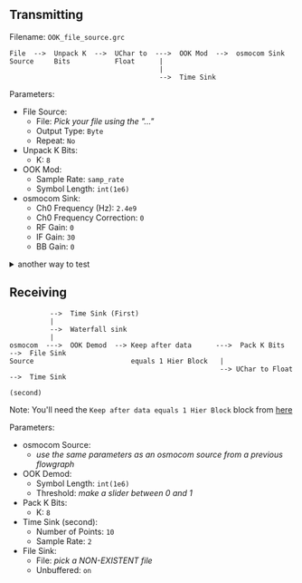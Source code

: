 ## Transmitting

Filename: `OOK_file_source.grc`

```
File  -->  Unpack K  -->  UChar to  --->  OOK Mod  -->  osmocom Sink
Source     Bits           Float      |
                                     |
                                     -->  Time Sink
```

Parameters:

- File Source:
  - File: _Pick your file using the "..."_
  - Output Type: `Byte`
  - Repeat: `No`
- Unpack K Bits:
  - K: `8`
- OOK Mod:
  - Sample Rate: `samp_rate`
  - Symbol Length: `int(1e6)`
- osmocom Sink:
  - Ch0 Frequency (Hz): `2.4e9`
  - Ch0 Frequency Correction: `0`
  - RF Gain: `0`
  - IF Gain: `30`
  - BB Gain: `0`

<details><summary> another way to test</summary>
 Vector source: `[170] + list(map(ord, "abcd"))` 
  TODO: explain this more
  </details>

## Receiving

```
          -->  Time Sink (First)
          |
          -->  Waterfall sink
          |
osmocom  --->  OOK Demod  --> Keep after data      --->  Pack K Bits  -->  File Sink
Source                        equals 1 Hier Block   |
                                                    --> UChar to Float  -->  Time Sink
                                                                             (second)
```

Note: You'll need the `Keep after data equals 1 Hier Block` block from [here](https://github.com/python-can-define-radio/sdr-course/blob/main/misc/grc_files/keep_after_data_equals_1_hier_block.grc)

Parameters:
- osmocom Source:
  - _use the same parameters as an osmocom source from a previous flowgraph_
- OOK Demod:
  - Symbol Length: `int(1e6)`
  - Threshold: _make a slider between 0 and 1_
- Pack K Bits:
  - K: `8`
- Time Sink (second):
  - Number of Points: `10`
  - Sample Rate: `2`
- File Sink:
  - File: _pick a NON-EXISTENT file_
  - Unbuffered: `on`
